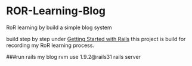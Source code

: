 ROR-Learning-Blog
=================

RoR learning by build a simple blog system

build step by step under [Getting Started with Rails](http://guides.rubyonrails.org/getting_started.html)
this project is build for recording my RoR learning process.

###run rails my blog
    rvm use 1.9.2@rails31
    rails server